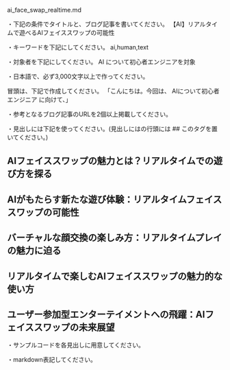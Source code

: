 ai_face_swap_realtime.md

・下記の条件でタイトルと、ブログ記事を書いてください。
【AI】リアルタイムで遊べるAIフェイススワップの可能性

・キーワードを下記にしてください。
ai,human,text

・対象者を下記にしてください。
  AI について初心者エンジニアを対象


・日本語で、必ず3,000文字以上で作ってください。

冒頭は、下記で作成してください。
「こんにちは。今回は、
AIについて初心者エンジニア
に向けて、」

・参考となるブログ記事のURLを2個以上掲載してください。

・見出しには下記を使ってください。(見出しにはの行頭には ## このタグを置いてください。)
## AIフェイススワップの魅力とは？リアルタイムでの遊び方を探る
## AIがもたらす新たな遊び体験：リアルタイムフェイススワップの可能性
## バーチャルな顔交換の楽しみ方：リアルタイムプレイの魅力に迫る
## リアルタイムで楽しむAIフェイススワップの魅力的な使い方
## ユーザー参加型エンターテイメントへの飛躍：AIフェイススワップの未来展望

・サンプルコードを各見出しに用意してください。

・markdown表記してください。

